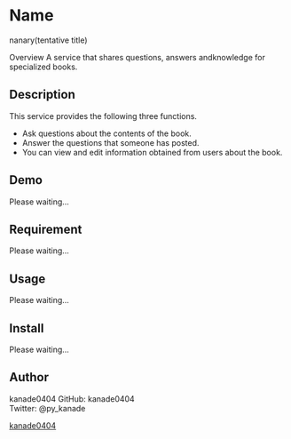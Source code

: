 Name
====
nanary(tentative title)

Overview
A service that shares questions, answers andknowledge for specialized books.

## Description
This service provides the following three functions.  
- Ask questions about the contents of the book.  
- Answer the questions that someone has posted.  
- You can view and edit information obtained from users about the book.  

[comment]: #(いつかやる)
## Demo
Please waiting...

[comment]: #(いつかやる)
## Requirement
Please waiting...

[comment]: #(いつかやる)
## Usage
Please waiting...

[comment]: #(いつかやる)
## Install
Please waiting...

[comment]: #(いつかやる)
## Author
kanade0404
GitHub: kanade0404  
Twitter: @py_kanade  

[kanade0404](https://github.com/kanade0404)
